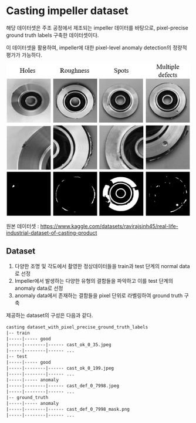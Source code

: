 # Casting impeller dataset

해당 데이터셋은 주조 공정에서 제조되는 impeller 데이터를 바탕으로, pixel-precise ground truth labels 구축한 데이터셋이다.

이 데이터셋을 활용하여, impeller에 대한 pixel-level anomaly detection의 정량적 평가가 가능하다.

![defect types with GT](images/anomalous_examples_with_GT.png)

원본 데이터셋 : <https://www.kaggle.com/datasets/ravirajsinh45/real-life-industrial-dataset-of-casting-product>
## Dataset
1. 다양한 조명 및 각도에서 촬영한 정상데이터들을 train과 test 단계의 normal data로 선정
2. Impeller에서 발생하는 다양한 유형의 결함들을 파악하고 이를 test 단계의 anomaly data로 선정
3. anomaly data에서 존재하는 결함들을 pixel 단위로 라벨링하여 ground truth 구축

제공하는 dataset의 구성은 다음과 같다.
```shell
casting dataset_with_pixel_precise_ground_truth_labels
|-- train
|-----|----- good
|-----|--------|------ cast_ok_0_35.jpeg
|-----|--------|------ ...
|-- test
|-----|----- good
|-----|--------|------ cast_ok_0_199.jpeg
|-----|--------|------ ...
|-----|----- anomaly
|-----|--------|------ cast_def_0_7998.jpeg
|-----|--------|------ ...
|-- ground_truth
|-----|----- anomaly
|-----|--------|------ cast_def_0_7998_mask.png
|-----|--------|------ ...
```
